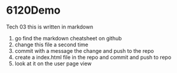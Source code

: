 # 6120Demo
Tech 03
this is written in markdown
1. go find the markdown cheatsheet on github
2. change this file a second time
3. commit with a message the change and push to the repo
4. create a index.html file in the repo and commit and push to repo
5. look at it on the user page view
